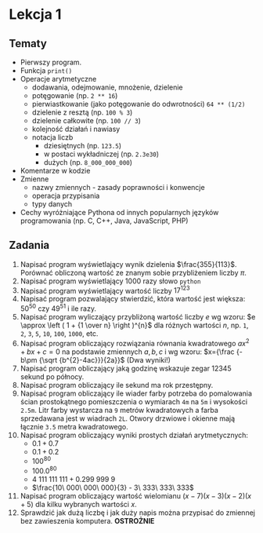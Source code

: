 # Lekcja 1

## Tematy

- Pierwszy program.
- Funkcja `print()`
- Operacje arytmetyczne
  - dodawania, odejmowanie, mnożenie, dzielenie
  - potęgowanie (np. `2 ** 16`)
  - pierwiastkowanie (jako potęgowanie do odwrotności) `64 ** (1/2)`
  - dzielenie z resztą (np. `100 % 3`)
  - dzielenie całkowite (np. `100 // 3`)
  - kolejność działań i nawiasy
  - notacja liczb
    - dziesiętnych (np. `123.5`)
    - w postaci wykładniczej (np. `2.3e30`)
    - dużych (np. `8_000_000_000`)
- Komentarze w kodzie
- Zmienne
  - nazwy zmiennych - zasady poprawności i konwencje
  - operacja przypisania
  - typy danych
- Cechy wyróżniające Pythona od innych popularnych języków programowania (np. C, C++, Java, JavaScript, PHP)

## Zadania

1. Napisać program wyświetlający wynik dzielenia $\frac{355}{113}$. Porównać obliczoną wartość ze znanym sobie przybliżeniem liczby $\pi$.
2. Napisać program wyświetlający 1000 razy słowo `python`
3. Napisać program wyświetlający wartość liczby ${17}^{123}$
4. Napisać program pozwalający stwierdzić, która wartość jest większa: ${50}^{50}$ czy ${49}^{51}$ i ile razy.
5. Napisać program wyliczający przybliżoną wartość liczby $e$ wg wzoru: $e \approx \left ( 1 + {1 \over n} \right )^{n}$ dla różnych wartości $n$, np. `1`, `2`, `3`, `5`, `10`, `100`, `1000`, etc.
6. Napisać program obliczający rozwiązania równania kwadratowego $ax^2 + bx + c = 0$ na podstawie zmiennych $a, b, c$ i wg wzoru: $x={\frac {-b\pm {\sqrt {b^{2}-4ac}}}{2a}}$ (Dwa wyniki!)
7. Napisać program obliczający jaką godzinę wskazuje zegar 12345 sekund po północy.
8. Napisać program obliczający ile sekund ma rok przestępny.
9. Napisać program obliczający ile wiader farby potrzeba do pomalowania ścian prostokątnego pomieszczenia o wymiarach `4m` na `5m` i wysokości `2.5m`. Litr farby wystarcza na `9` metrów kwadratowych a farba sprzedawana jest w wiadrach `2L`. Otwory drzwiowe i okienne mają łącznie `3.5` metra kwadratowego.
10. Napisać program obliczający wyniki prostych działań arytmetycznych:
    - $0.1 + 0.7$
    - $0.1 + 0.2$
    - ${100}^{80}$
    - ${100.0}^{80}$
    - $4\ 111\ 111\ 111 + 0.299\ 999\ 9$
    - $\frac{10\ 000\ 000\ 000}{3} - 3\ 333\ 333\ 333$
11. Napisać program obliczający wartość wielomianu $(x-7)(x-3)(x-2)(x+5)$ dla kilku wybranych wartości $x$.
12. Sprawdzić jak dużą liczbę i jak duży napis można przypisać do zmiennej bez zawieszenia komputera. **OSTROŻNIE**

